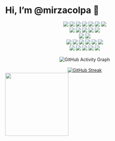 # Hi, I’m @mirzacolpa 👋 
<!--
<a href="https://linkedin.com/in/yourusername" target="_blank">
  <img src="https://img.shields.io/badge/LinkedIn-blue?style=for-the-badge&logo=linkedin&logoColor=white" height="25" />
</a>
-->

<div align="center">
  <img src="https://img.shields.io/badge/Python-blue?logo=python&logoColor=white&style=for-the-badge"/>
  <img src="https://img.shields.io/badge/Java-orange?logo=java&logoColor=white&style=for-the-badge"/>
  <img src="https://img.shields.io/badge/C%23-blue?logo=csharp&logoColor=white&style=for-the-badge"/>
  <img src="https://img.shields.io/badge/PHP-777BB4?style=for-the-badge&logo=php&logoColor=white"/>
  <img src="https://img.shields.io/badge/JavaScript-F7DF1E?style=for-the-badge&logo=javascript&logoColor=black"/>
  <img src="https://img.shields.io/badge/HTML5-E34F26?style=for-the-badge&logo=html5&logoColor=white"/>
  <img src="https://img.shields.io/badge/CSS-1572B6?style=for-the-badge&logo=css3&logoColor=white"/>
  <br>
  <img src="https://img.shields.io/badge/Visual_Studio_Code-blue?style=for-the-badge&logo=visual-studio-code"/>
  <img src="https://img.shields.io/badge/Visual_Studio-blueviolet?style=for-the-badge&logo=visual-studio"/>
  <img src="https://img.shields.io/badge/PyCharm-orange?style=for-the-badge&logo=pycharm"/>
  <img src="https://img.shields.io/badge/NetBeans-blue?style=for-the-badge&logo=apache-netbeans-ide"/>
  <img src="https://img.shields.io/badge/Eclipse-2C2255?style=for-the-badge&logo=eclipse-ide"/>
  <br>
  <img src="https://img.shields.io/badge/MS_SQL-CC2927?style=for-the-badge&logo=microsoft-sql-server"/>
  <img src="https://img.shields.io/badge/Oracle_SQL-F80000?style=for-the-badge&logo=oracle"/>
  <br>
  <img src="https://img.shields.io/badge/Django-092E20?style=for-the-badge&logo=django"/>
  <img src="https://img.shields.io/badge/Spring-6DB33F?style=for-the-badge&logo=spring"/>
  <img src="https://img.shields.io/badge/.NET-512BD4?style=for-the-badge&logo=dotnet"/>
  <img src="https://img.shields.io/badge/Bootstrap-563D7C?style=for-the-badge&logo=bootstrap"/>
  <img src="https://img.shields.io/badge/Angular-DD0031?style=for-the-badge&logo=angular&logoColor=white"/>
  <img src="https://img.shields.io/badge/Laravel-FF2D20?style=for-the-badge&logo=laravel&logoColor=white"/>
  <br>
  <img src="https://img.shields.io/badge/Windows-0078D6?style=for-the-badge&logo=windows&logoColor=white"/>
  <img src="https://img.shields.io/badge/Linux-FCC624?style=for-the-badge&logo=linux&logoColor=black"/>
  <img src="https://img.shields.io/badge/AWS-232F3E?style=for-the-badge&logo=amazon-aws"/>
  <img src="https://img.shields.io/badge/Docker-2496ED?style=for-the-badge&logo=docker"/>
  <img src="https://img.shields.io/badge/Kubernetes-326CE5?style=for-the-badge&logo=kubernetes&logoColor=white"/>
</div>

<br>
<!--
<div align="center">
  <a href="https://activity-graph.herokuapp.com/graph?username=mirzacolpa&theme=react-dark">
    <img src="https://activity-graph.herokuapp.com/graph?username=mirzacolpa&theme=react-dark" alt="GitHub Activity Graph" />
  </a>
</div>
-->
<div align="center">
  <img src="https://github-readme-activity-graph.vercel.app/graph?username=mirzacolpa&theme=react-dark" alt="GitHub Activity Graph" />
</div>



<br>

<div align="center">
  <a href="https://git.io/streak-stats">
    <img src="https://github-readme-streak-stats.herokuapp.com/?user=mirzacolpa&theme=radical" alt="GitHub Streak" />
  </a>
</div>

<!--
<div align="center">
  <a href="https://github.com/anuraghazra/github-readme-stats">
    <img height=200 align="center" src="https://github-readme-stats.vercel.app/api?username=mirzacolpa&theme=radical" />
  </a>
-->
  <a href="https://github.com/anuraghazra/convoychat">
    <img height=200 align="center" src="https://github-readme-stats.vercel.app/api/top-langs/?username=mirzacolpa&size_weight=0.5&count_weight=0.5&theme=radical#gh-dark-mode-only" />
  </a>

  <div>
  

  </div>

</div>

<br>


<!--
![GitHub Activity Graph](https://activity-graph.herokuapp.com/graph?username=mirzacolpa&theme=react-dark)
![Profile Views](https://komarev.com/ghpvc/?username=mirzacolpa&style=for-the-badge)
[![trophy](https://github-profile-trophy.vercel.app/?username=mirzacolpa&theme=radical)](https://github.com/ryo-ma/github-profile-trophy)
-->


<!--

<div align="center">
  <img src="https://media.giphy.com/media/26tn33aiTi1jkl6H6/giphy.gif" width="200"/>
</div>

<div align="center">
  <a href="https://twitter.com/yourusername" target="_blank">
    <img src="https://img.shields.io/badge/Twitter-blue?style=for-the-badge&logo=twitter&logoColor=white" />
  </a>
  <a href="https://linkedin.com/in/yourusername" target="_blank">
    <img src="https://img.shields.io/badge/LinkedIn-blue?style=for-the-badge&logo=linkedin&logoColor=white" />
  </a>
  <a href="mailto:your.email@example.com">
    <img src="https://img.shields.io/badge/Email-D14836?style=for-the-badge&logo=gmail&logoColor=white" />
  </a>
</div>

-->
<br>
